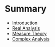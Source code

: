# Summary

* [Introduction](README.md)
* [Real Analysis](real_analysis.md/chapter1md.md)
* [Measure Theory](measure_theory.md)
* [Complex Analysis](complex_analysis.md)


